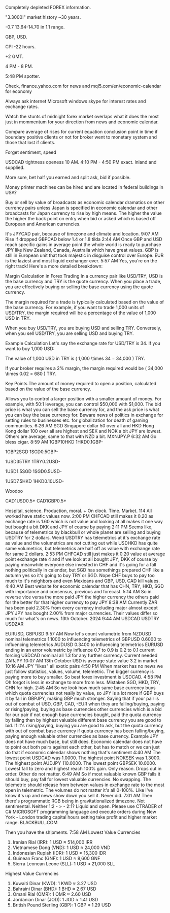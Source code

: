 Completely depleted FOREX information.


"3.3000!" market history ~30 years.

-0.7 13.64-14.70 in 1.1 range.

GBP, USD.

CPI -22 hours.

+2 GMT.

4 PM - 8 PM.

5:48 PM spotter.

Check, finance.yahoo.com for news and mql5.com/en/economic-calendar for economy

Always ask internet Microsoft windows skype for interest rates and exchange rates.

Watch the stunts of midnight forex market overlaps what it does the most just in mommentum for your direction from news and economic calendar.

Compare average of rises for current equation conclusion point in time if boundary positive clients or not for broker went to monetary system and those that lost if clients.

Forget sentiment, speed

USDCAD tightness openess 10 AM.
4:10 PM - 4:50 PM exact. 
Inland and supplied.

More sure, bet half you earned and split ask, bid if possible.


Money printer machines can be hired and are located in federal buildings in USA?

Buy or sell by value of broadcasts as economic calendar dramatics on other currency pairs unless Japan is specified in economic calendar and other broadcasts for Japan currency to rise by high means. The higher the value the higher the back point on entry when bid or asked which is based off European and American currencies.

It's JPYCAD pair, because of timezone and climate and location.
9:07 AM
Rise if dropped GBPCAD below 1.4 or 1.8 tilda
2:44 AM
Once GBP and USD reach specific gains in average point the whole world is ready to purchase JPY like New Zealand, Canada, Australia which have great values. GBP is still in European unit that took majestic in disguise control over Europe.
EUR is the laziest and most liquid exchanger ever.
5:57 AM
Yes, you're on the right track! Here's a more detailed breakdown:

Margin Calculation in Forex Trading
In a currency pair like USD/TRY, USD is the base currency and TRY is the quote currency.
When you place a trade, you are effectively buying or selling the base currency using the quote currency.

The margin required for a trade is typically calculated based on the value of the base currency.
For example, if you want to trade 1,000 units of USD/TRY, the margin required will be a percentage of the value of 1,000 USD in TRY.


When you buy USD/TRY, you are buying USD and selling TRY.
Conversely, when you sell USD/TRY, you are selling USD and buying TRY.

Example Calculation
Let's say the exchange rate for USD/TRY is 34. If you want to buy 1,000 USD:

The value of 1,000 USD in TRY is ( 1,000 \times 34 = 34,000 ) TRY.

If your broker requires a 2% margin, the margin required would be ( 34,000 \times 0.02 = 680 ) TRY.

Key Points
The amount of money required to open a position, calculated based on the value of the base currency.

Allows you to control a larger position with a smaller amount of money. For example, with 50:1 leverage, you can control $50,000 with $1,000.
The bid price is what you can sell the base currency for, and the ask price is what you can buy the base currency for.
Beware news of politics in exchange for setting rules to businesses etc. for globalization for death of gaming communities.
6:26 AM
SGD Singapore dollar 50 over all and HKD Hong Kong dollar 100 over all are highest and SEK and NOK a bit JPY are lowest. Others are average, same to that with NZD a bit. MXNJPY.P
6:32 AM
Go bless cigar.
8:59 AM
1GBP10HKD 1HKD0.1GBP-

1GBP2SGD
1SGD0.5GBP-

1USD35TRY
1TRY0.2USD-

1USD1.5SGD
1SGD0.5USD-

1USD7.5HKD
1HKD0.10USD-

Woodoo

CAD1USD0.5+
CAD1GBP0.5+

Hospital, science.
Production, moral.
+
On clock. Time.  Market. 114
All worked have static values now.
2:00 PM
CHFCAD still makes it 0.20 as exchange rate is 1.60 which is not value and looking at all makes it one way but bought a bit DKK and JPY of course by paying
2:11 PM
Seems like, because of telemetrics by blackbull or whole planet are selling and buying USDTRY for 2 dollars. Weird USDTRY has telemetrics at it's exchange rate as value and the volumetrics are not cutting out while USDHKD has quite same volumetrics, but telemetrics are half off as value with exchange rate for same 2 dollars.
2:53 PM
CHFCAD still just makes it 0.20 value at average point exchange rate 4 and if we look at all bought JPY, DKK of course by paying meanwhile everyone else invested in CHF and it's going for a fall nothing politically in calendar, but SGD has somethings prepared CHF like a autumn yes so it's going to buy TRY or SGD. Nope CHF buys to pay too much to it's neighbors and even Mexicans and GBP, USD, CAD kill values.
4:40 AM
Best website for economic calendar that has CHN, TRY, HKD, SGD with importance and consensus, previous and forecast.
5:14 AM
So in reverse vice versa the more paid JPY the higher currency the others paid for the better for that higher currency to pay JPY
8:38 AM
Currently ZAR has been paid 2.30% from every currency including major almost except JPY
JPY has bought 2.00% from major currencies. Their values differ so much for what's on news. 13th October. 2024
9:44 AM
USDCAD 
USDTRY 
USDZAR

EURUSD, GBPUSD 
9:57 AM
Now let's count volumetric from NZDUSD nominal telemetrics 1.1000 to influencing telemetrics of GBPUSD 0.6000 to influencing telemetrics AUDUSD 0.3400 to influencing telemetrics EURUSD ending in an error volumetric by influence 0.7 to 0.9 is 0.2 to 0.1 current forcing USDCAD nominal all 1.3 for any further currency. Current needed ZARJPY
10:07 AM
13th October USD is  average state value 3.2 in market 
10:16 AM
JPY "likes" all exotic pairs
4:50 PM
When market has no news we just follow statistics, values, volume, telemetric. The bigger currency is paying more to buy smaller. So best forex investment is USDCAD.
4:58 PM
Oh forgot is less in exchange to more from less. Mistaken SGD, HKD, TRY, CHN for high.
2:45 AM
So we look how much same base currency buys which quota currencies not really by value, so JPY is a lot more if GBP buys it by fall in GBPJPY, making GBP much stronger. Saying that if your pair is out of combat of USD, GBP, CAD, -EUR when they are falling/buying, paying or rising/paying, buying as base currencies other currencies which is a bid for our pair if not enough base currencies bought, paid the quota currency by falling then by highest valuable different base currency you are good to bid. If it's rising/paying, buying you are good to ask, but the quota currency with out of combat base currency if quota currency has been falling/buying, paying enough valuable other currencies as base currency. Example JPY does not have much base, but still does. Economic calendar does not have to point out both pairs against each other, but has to match or we can just do that if economic calendar shows nothing that's sentiment
4:40 AM
The lowest point USDCAD was 1.0000. The highest point NOKSEK was 1.3000. The highest point AUDJPY 110.0000. The lowest point GBPSEK 10.0000. Lowest fall to zero and highest reach 100% gain. Only reason. Drops out in order. Other do not matter. 
6:49 AM
So if most valuable known GBP falls it should buy, pay fall for lowest valuable currencies. No swapping. The telemetric should release from between values in exchange rate to the most open in telemetric. The volumes do not matter it's all 0-100%. Like I've know it's up and news show down you sell it. Never did.
7:01 AM
Then there's programmatic RGB being in gravitationalized timezone. Not sentimental. Neither 1:2 - > - 2:1? Liquid and open.
Please use CTRADER of C# MICROSOFT programming language and execute orders during New York - London trading capital hours setting take profit and higher market range.
BLACKBULL.COM

Then you have the shipments.
7:58 AM
Lowest Value Currencies
1. Iranian Rial (IRR): 1 USD ≈ 514,000 IRR
2. Vietnamese Dong (VND): 1 USD ≈ 24,000 VND
3. Indonesian Rupiah (IDR): 1 USD ≈ 15,300 IDR
4. Guinean Franc (GNF): 1 USD ≈ 8,600 GNF
5. Sierra Leonean Leone (SLL): 1 USD ≈ 21,000 SLL

Highest Value Currencies
1. Kuwaiti Dinar (KWD): 1 KWD ≈ 3.27 USD
2. Bahraini Dinar (BHD): 1 BHD ≈ 2.67 USD
3. Omani Rial (OMR): 1 OMR ≈ 2.60 USD
4. Jordanian Dinar (JOD): 1 JOD ≈ 1.41 USD
5. British Pound Sterling (GBP): 1 GBP ≈ 1.29 USD
